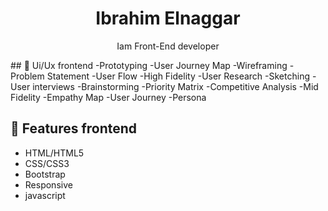 
<h1 align="center">Ibrahim Elnaggar</h1>
<p align="center">Iam Front-End developer</p>
## 🌼 Ui/Ux frontend
-Prototyping 
-User Journey Map
-Wireframing
-Problem Statement
-User Flow
-High Fidelity
-User Research
-Sketching
-User interviews
-Brainstorming
-Priority Matrix
-Competitive Analysis
-Mid Fidelity
-Empathy Map
-User Journey
-Persona


## 🌼 Features frontend
- HTML/HTML5
- CSS/CSS3
- Bootstrap
- Responsive
- javascript
  
